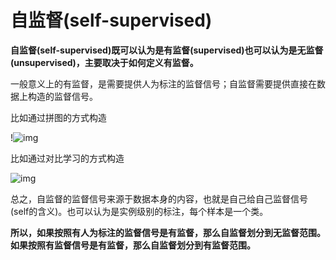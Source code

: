 # 自监督(self-supervised)

**自监督(self-supervised)既可以认为是有监督(supervised)也可以认为是无监督(unsupervised)，主要取决于如何定义有监督。**

一般意义上的有监督，是需要提供人为标注的监督信号；自监督需要提供直接在数据上构造的监督信号。

比如通过拼图的方式构造

!![img](https://pic4.zhimg.com/80/v2-9683a190cc2717bc1d8379f17873e277_720w.jpg?source=1940ef5c)

比如通过对比学习的方式构造

![img](https://pic2.zhimg.com/50/v2-e407a27749693b74f5f469cbc4624301_hd.jpg?source=1940ef5c)

总之，自监督的监督信号来源于数据本身的内容，也就是自己给自己监督信号(self的含义)。也可以认为是实例级别的标注，每个样本是一个类。

**所以，如果按照有人为标注的监督信号是有监督，那么自监督划分到无监督范围。如果按照有监督信号是有监督，那么自监督划分到有监督范围。**
